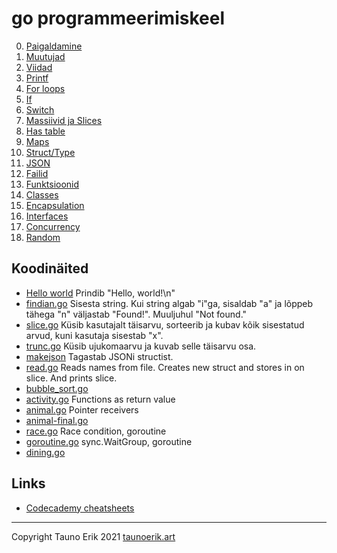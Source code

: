 # go programmeerimiskeel

0. [Paigaldamine](./md/paigaldamine.md)
1. [Muutujad](./md/muutujad.md)
2. [Viidad](./md/viidad.md)
3. [Printf](./md/printing.md)
4. [For loops](./md/for_loops.md)
5. [If](./md/if.md)
6. [Switch](./md/switch.md)
7. [Massiivid ja Slices](./md/array.md)
8. [Has table](./md/hash-table.md)
9. [Maps](./md/maps.md)
10. [Struct/Type](./md/struct.md)
11. [JSON](./md/json.md)
12. [Failid](./md/files.md)
13. [Funktsioonid](./md/func.md)
14. [Classes](./md/classes.md)
15. [Encapsulation](./md/encapsulation.md)
16. [Interfaces](./md/interfaces.md)
17. [Concurrency](./md/concurrency.md)
18. [Random](./md/random.md)

## Koodinäited

* [Hello world](src/hello_world/main.go) Prindib "Hello, world!\n"
* [findian.go](src/findian/findian.go) Sisesta string. Kui string algab "i"ga, sisaldab "a" ja lõppeb tähega "n" väljastab "Found!". Muuljuhul "Not found."
* [slice.go](src/slice/slice.go) Küsib kasutajalt täisarvu, sorteerib ja kubav kõik sisestatud arvud, kuni kasutaja sisestab "x".
* [trunc.go](src/trunc/trunc.go) Küsib ujukomaarvu ja kuvab selle täisarvu osa.
* [makejson](src/makejson/makejson.go) Tagastab JSONi structist.
* [read.go](src/read/read.go) Reads names from file. Creates new struct and stores in on slice. And prints slice.
* [bubble_sort.go](src/sort/bubble_sort.go)
* [activity.go](src/activity/activity.go) Functions as return value
* [animal.go](src/animal/animal.go) Pointer receivers
* [animal-final.go](src/animal-final/animal-final.go)
* [race.go](src/race/race.go) Race condition, goroutine
* [goroutine.go](src/goroutine/goroutine.go) sync.WaitGroup, goroutine
* [dining.go](src/dining/dining.go)

## Links

* [Codecademy cheatsheets](https://www.codecademy.com/learn/learn-go/modules/learn-go-introduction/cheatsheet)

___

Copyright Tauno Erik 2021 [taunoerik.art](https://taunoerik.art/)

